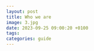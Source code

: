 ```yaml
---
layout: post
title: Who we are
image: 3.jpg
date: 2023-09-25 09:00:20 +0100
tags: 
categories: guide
---
```

